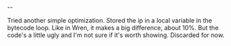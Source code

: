 
--

Tried another simple optimization. Stored the ip in a local variable in the
bytecode loop. Like in Wren, it makes a big difference, about 10%. But the
code's a little ugly and I'm not sure if it's worth showing. Discarded for now.